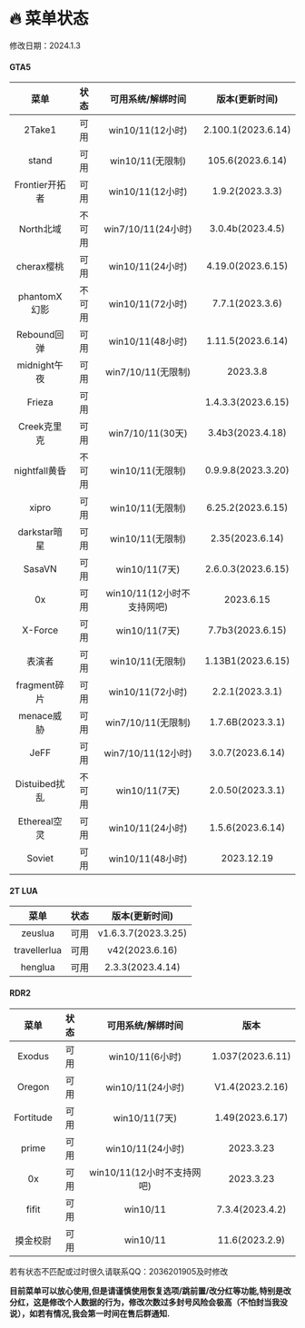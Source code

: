 # 🔥 菜单状态

修改日期：2024.1.3

<!-- tabs:start -->

#### **GTA5**

|     菜单    | 状态 |  可用系统/解绑时间 |  版本(更新时间)|
| :---------: |:---:|:-----------------:|:-------------:|
|    2Take1   |可用| win10/11(12小时)| 2.100.1(2023.6.14)|
|     stand   |可用| win10/11(无限制)| 105.6(2023.6.14) |
|Frontier开拓者|可用| win10/11(12小时)|1.9.2(2023.3.3)|
|  North北域   |不可用|win7/10/11(24小时)|3.0.4b(2023.4.5)|
|  cherax樱桃  |可用| win10/11(24小时)| 4.19.0(2023.6.15)|
| phantomX幻影 |不可用| win10/11(72小时)|7.7.1(2023.3.6)|
|  Rebound回弹 |可用| win10/11(48小时)| 1.11.5(2023.6.14)|
| midnight午夜 |可用| win7/10/11(无限制)|  2023.3.8  |
| Frieza | 可用 |              |1.4.3.3(2023.6.15)|
|  Creek克里克 |可用|  win7/10/11(30天)|3.4b3(2023.4.18)|
|nightfall黄昏 |不可用| win10/11(无限制)|0.9.9.8(2023.3.20)|
|    xipro    |可用| win10/11(无限制)|6.25.2(2023.6.15)  |
|darkstar暗星 |可用| win10/11(无限制)| 2.35(2023.6.14)  |
|   SasaVN    |可用|  win10/11(7天) |2.6.0.3(2023.6.15) |
|     0x      |可用|win10/11(12小时不支持网吧)| 2023.6.15|
|   X-Force   |可用|  win10/11(7天) | 7.7b3(2023.6.15)  |
|    表演者   |可用|  win10/11(无限制)|1.13B1(2023.6.15)|
|fragment碎片 |可用| win10/11(72小时) |2.2.1(2023.3.1)|
|  menace威胁 |可用|win7/10/11(无限制) | 1.7.6B(2023.3.1)|
|    JeFF    |可用|win7/10/11(12小时) |3.0.7(2023.6.14)|
|Distuibed扰乱|不可用| win10/11(7天)  | 2.0.50(2023.3.1) |
|Ethereal空灵 |可用|win10/11(24小时) | 1.5.6(2023.6.14) |
|   Soviet    |可用| win10/11(48小时)|2023.12.19|

#### **2T LUA**


|     菜单    | 状态  |  版本(更新时间)  |
| :---------: |:---:|:----------------:|
|    zeuslua  | 可用|v1.6.3.7(2023.3.25)|
| travellerlua| 可用|   v42(2023.6.16)|
|    henglua  | 可用|  2.3.3(2023.4.14)  |

#### **RDR2**

|  菜单 |状态|可用系统/解绑时间|        版本    |
| :----:|:-:|:--------------:| :------------:|
| Exodus|可用|win10/11(6小时)| 1.037(2023.6.11)|
|Oregon |可用|win10/11(24小时)|V1.4(2023.2.16)|
|Fortitude|可用|win10/11(7天)|1.49(2023.6.17)|
| prime |可用|win10/11(24小时)|    2023.3.23   |
|  0x   |可用|win10/11(12小时不支持网吧)|2023.3.23|
| fifit |可用|  win10/11  |   7.3.4(2023.4.2) |
|摸金校尉|可用|  win10/11  | 11.6(2023.2.9)|

<!-- tabs:end -->

若有状态不匹配或过时很久请联系QQ：2036201905及时修改

**目前菜单可以放心使用,但是请谨慎使用恢复选项/跳前置/改分红等功能,特别是改分红，这是修改个人数据的行为，修改次数过多封号风险会极高（不怕封当我没说），如若有情况,我会第一时间在售后群通知.**
